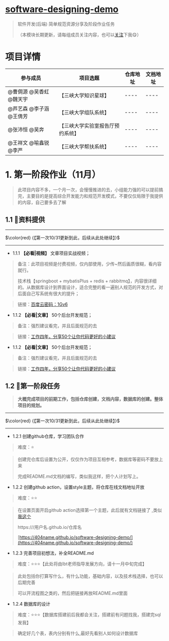 # [software-designing-demo](https://github.com/404name/software-designing-demo)
> 软件开发(后端) 简单规范资源分享及阶段作业任务
> 
> （本模块长期更新，请每组成员关注内容，也可以[关注](github.com/404name)下我😋）

# 项目详情

|  参与成员 | 项目选题 |  仓库地址  |  文档地址 |
| - | - | - | - | 
|@曹倜源 @吴香虹 @魏天宇 |【三峡大学知识星球】| ---- | ---- | 
|@芦艺森 @李子涵 @王倩芳 |【三峡大学组队系统】| ---- | ---- | 
|@张沛恒 @吴奔  |【三峡大学实验室报告厅预约系统】| ---- | ---- | 
|@王祥文 @喻鑫锐 @李严 |【三峡大学帮扶系统】| ---- | ---- | 

# 1. 第一阶段作业（11月）

> 此项目内容不多，一个月一次，会慢慢推进的去，小组能力强的可以提前搞完，主要目的是提高综合开发能力和规范开发模式，不要仅仅局限于我提供的内容，自己要多去了解

## 1.1 📘资料提供

***
$\color{red} {【第一次10/31更新到此，后续从此处继续】}$
*** 

- 1.1.1 **【必看|视频】** 文章项目实战视频；

> 备注：此项目视频是付费视频，仅内部使用，少传~然后画质很糊，看内容就行。
>
>技术栈【springboot + mybatisPlus + redis + rabbitmq】，内容很详细的。从数据库设计到界面设计，适合完整的看一遍别人规范的开发方式，对后面自己写系统有很大的提升；

> 链接：[百度云密码：1Gv6](https://pan.baidu.com/s/1QE_DYTyhaekYD1XoOWTWHw)

- 1.1.2 **【必看|文章】** 50个后台开发规范；

> 备注：强烈建议看完，并且后面规范的去

> 链接：[工作四年，分享50个让你代码更好的小建议](https://mp.weixin.qq.com/s/VgfMJRjCOwmmwDnvotsHeQ)

- 1.1.2 **【必看|文章】** 50个后台开发规范；
> 备注：强烈建议看完，并且后面规范的去

> 链接：[工作四年，分享50个让你代码更好的小建议](https://mp.weixin.qq.com/s/VgfMJRjCOwmmwDnvotsHeQ)



## 1.2 📑第一阶段任务


> **大概完成项目的前期工作，包括仓库创建，文档内容，数据库的创建。整体项目的规划。**


***
$\color{red} {【第一次10/31更新到此，后续从此处继续】}$
*** 

- 1.2.1 创建github仓库，学习团队合作 

> 难度：⭐

> 创建完仓库后设置为公开，仅仅作为项目互相参考，数据库等密码不要放上来
> 
> 完成README.md文档的编写，类似我这样，把个人计划写上。

- 1.2.2 创建github action，设置style主题，将仓库在线文档地址开放

> 难度：⭐⭐

> 在设置页面开启github action选择第一个主题，此后就有文档链接了 ,类似[我这个](https://404name.github.io/software-designing-demo/)
> 
> https:///用户名.github.io/仓库名
> 
> [https://404name.github.io/software-designing-demo/](https://404name.github.io/software-designing-demo/)

- 1.2.3 完善项目初想法，补全README.md

> 难度：⭐⭐⭐【此处将由lbt老师指导发展方向，请十一月中旬完成】

> 此处包括你打算写什么，有什么功能，基础内容，以及技术栈选择，也可以后期完善
> 
> 可以开流程图之类的，然后把链接再放README.md里面

- 1.2.4 数据库的设计

> 难度：⭐⭐⭐【数据库搭建前后我都会关注，搭建前有问题找我，搭建完sql发我】

> 确定好几个表，表内分别有什么,最好先看别人如何设计数据库
> 
